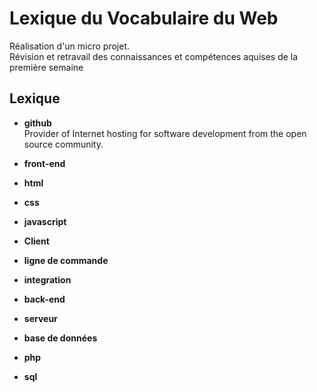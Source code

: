 # Lexique du Vocabulaire du Web

<p>Réalisation d'un micro projet.<br>  
Révision et retravail des  connaissances et compétences aquises de la première semaine </p>


## Lexique

- **github**  
Provider of Internet hosting for software development from the open source community.

- **front-end**
- **html**
- **css**
- **javascript**
- **Client**
- **ligne de commande**
- **integration**
- **back-end**
- **serveur**
- **base de données**
- **php**
- **sql**

